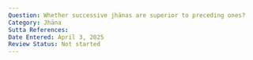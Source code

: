 ```yaml
---
Question: Whether successive jhānas are superior to preceding ones?
Category: Jhāna
Sutta References:
Date Entered: April 3, 2025
Review Status: Not started
---
```

